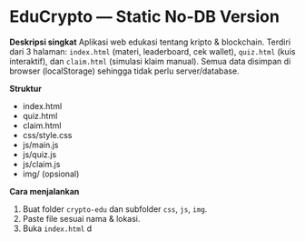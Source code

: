 # EduCrypto — Static No-DB Version

**Deskripsi singkat**
Aplikasi web edukasi tentang kripto & blockchain. Terdiri dari 3 halaman: `index.html` (materi, leaderboard, cek wallet), `quiz.html` (kuis interaktif), dan `claim.html` (simulasi klaim manual). Semua data disimpan di browser (localStorage) sehingga tidak perlu server/database.

**Struktur**
- index.html
- quiz.html
- claim.html
- css/style.css
- js/main.js
- js/quiz.js
- js/claim.js
- img/ (opsional)

**Cara menjalankan**
1. Buat folder `crypto-edu` dan subfolder `css`, `js`, `img`.
2. Paste file sesuai nama & lokasi.
3. Buka `index.html` d
